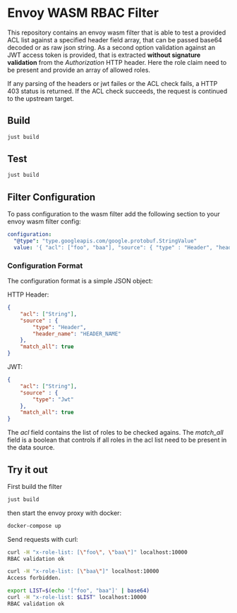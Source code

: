 # Envoy WASM RBAC Filter
This repository contains an envoy wasm filter that is able to test a provided ACL list against a specified header field array, that can be passed base64 decoded or as raw json string.
As a second option validation against an JWT access token is provided, that is extracted __without signature validation__ from the <i>Authorization</i> HTTP header. Here the role claim need to be present and provide an array of allowed roles.

If any parsing of the headers or jwt failes or the ACL check fails, a HTTP 403 status is returned.
If the ACL check succeeds, the request is continued to the upstream target.

## Build
```bash
just build
```

## Test
```bash
just build
```

## Filter Configuration
To pass configuration to the wasm filter add the following section to your envoy wasm filter config:

```yaml
configuration:
  "@type": "type.googleapis.com/google.protobuf.StringValue"
  value: '{ "acl": ["foo", "baa"], "source": { "type" : "Header", "header_name": "x-role-list" }, "match_all": true }'
```

### Configuration Format
The configuration format is a simple JSON object:

HTTP Header:
```json
{
    "acl": ["String"],
    "source" : {
        "type": "Header",
        "header_name": "HEADER_NAME"
    },
    "match_all": true
}
```

JWT:
```json
{
    "acl": ["String"],
    "source" : {
        "type": "Jwt"
    },
    "match_all": true
}
```

The <i>acl</i> field contains the list of roles to be checked agains.
The <i>match_all</i> field is a boolean that controls if all roles in the acl list need to be present in the data source.

## Try it out
First build the filter

```bash
just build
```

then start the envoy proxy with docker:

```bash
docker-compose up
```

Send requests with curl:

```bash
curl -H "x-role-list: [\"foo\", \"baa\"]" localhost:10000
RBAC validation ok
```

```bash
curl -H "x-role-list: [\"baa\"]" localhost:10000
Access forbidden.
```

```bash
export LIST=$(echo '["foo", "baa"]' | base64)
curl -H "x-role-list: $LIST" localhost:10000
RBAC validation ok
```